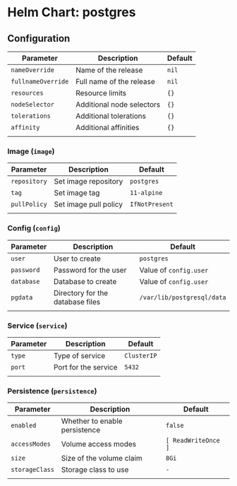 # Helm Chart: postgres

## Configuration

| Parameter             | Description                                   | Default                       |
| --------------------- | --------------------------------------------- | ----------------------------- |
| `nameOverride`        | Name of the release                           | `nil`                         |
| `fullnameOverride`    | Full name of the release                      | `nil`                         |
| `resources`           | Resource limits                               | `{}`                          |
| `nodeSelector`        | Additional node selectors                     | `{}`                          |
| `tolerations`         | Additional tolerations                        | `{}`                          |
| `affinity`            | Additional affinities                         | `{}`                          |
|                       |                                               |                               |

### Image (`image`)
| Parameter             | Description                                   | Default                       |
| --------------------- | --------------------------------------------- | ----------------------------- |
| `repository`          | Set image repository                          | `postgres`                    |
| `tag`                 | Set image tag                                 | `11-alpine`                   |
| `pullPolicy`          | Set image pull policy                         | `IfNotPresent`                |
|                       |                                               |                               |

### Config (`config`)
| Parameter             | Description                                   | Default                       |
| --------------------- | --------------------------------------------- | ----------------------------- |
| `user`                | User to create                                | `postgres`                    |
| `password`            | Password for the user                         | Value of `config.user`        |
| `database`            | Database to create                            | Value of `config.user`        |
| `pgdata`              | Directory for the database files              | `/var/lib/postgresql/data`    |
|                       |                                               |                               |

### Service (`service`)
| Parameter             | Description                                   | Default                       |
| --------------------- | --------------------------------------------- | ----------------------------- |
| `type`                | Type of service                               | `ClusterIP`                   |
| `port`                | Port for the service                          | `5432`                        |
|                       |                                               |                               |

### Persistence (`persistence`)
| Parameter             | Description                                   | Default                       |
| --------------------- | --------------------------------------------- | ----------------------------- |
| `enabled`             | Whether to enable persistence                 | `false`                       |
| `accessModes`         | Volume access modes                           | `[ ReadWriteOnce ]`           |
| `size`                | Size of the volume claim                      | `8Gi`                         |
| `storageClass`        | Storage class to use                          | `-`                           |
|                       |                                               |                               |
